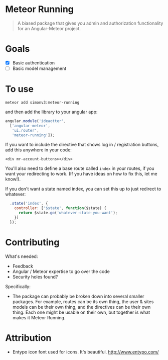 # Meteor Running

> A biased package that gives you admin and authorization functionality for an Angular-Meteor project.

# Goals

* [x] Basic authentication
* [ ] Basic model management

# To use

```
meteor add simonv3:meteor-running
```

and then add the library to your angular app:

```javascript
angular.module('ideaotter',
  ['angular-meteor',
   'ui.router',
   'meteor-running']);
```

If you want to include the directive that shows log in / registration buttons, add this anywhere in your code:

```
<div mr-account-buttons></div>
```

You'll also need to define a base route called `index` in your routes, if you want your redirecting to work. (If you have ideas on how to fix this, let me know!).

If you don't want a state named index, you can set this up to just redirect to whatever:

```javascript
  .state('index', {
    controller: ['$state', function($state) {
      return $state.go('whatever-state-you-want');
    }]
  });
```

# Contributing

What's needed:

* Feedback
* Angular / Meteor expertise to go over the code
* Security holes found?

Specifically:

* The package can probably be broken down into several smaller packages. For example, routes can be its own thing, the user & sites models can be their own thing, and the directives can be their own thing. Each one might be usable on their own, but together is what makes it Meteor Running.

# Attribution

* Entypo icon font used for icons. It's beautiful. http://www.entypo.com/
